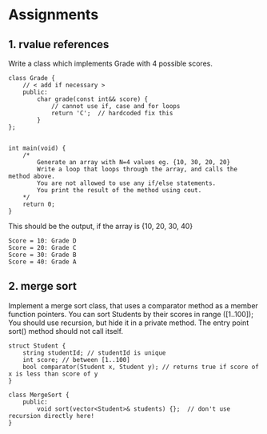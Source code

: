 # Assignments

## 1. rvalue references

Write a class which implements Grade with 4 possible scores.

```
class Grade {
    // < add if necessary >
    public:
        char grade(const int&& score) {
            // cannot use if, case and for loops
            return 'C';  // hardcoded fix this
        }
};


int main(void) {
    /*
        Generate an array with N=4 values eg. {10, 30, 20, 20}
        Write a loop that loops through the array, and calls the method above.
        You are not allowed to use any if/else statements.
        You print the result of the method using cout.
    */
    return 0;
}
```

This should be the output, if the array is {10, 20, 30, 40}

```
Score = 10: Grade D
Score = 20: Grade C
Score = 30: Grade B
Score = 40: Grade A
```

## 2. merge sort
Implement a merge sort class, that uses a comparator method as a member function pointers.
You can sort Students by their scores in range ([1..100]);
You should use recursion, but hide it in a private method. The entry point sort() method should
not call itself.

```
struct Student {
    string studentId; // studentId is unique
    int score; // between [1..100]
    bool comparator(Student x, Student y); // returns true if score of x is less than score of y
}

class MergeSort {
    public:
        void sort(vector<Student>& students) {};  // don't use recursion directly here!
}
```
